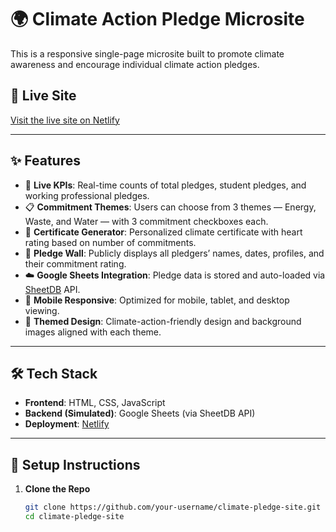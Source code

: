 # 🌍 Climate Action Pledge Microsite

This is a responsive single-page microsite built to promote climate awareness and encourage individual climate action pledges.

## 🔗 Live Site
[Visit the live site on Netlify](https://climate-pledge-site.netlify.app/)  

---

## ✨ Features

- 🎯 **Live KPIs**: Real-time counts of total pledges, student pledges, and working professional pledges.
- 📋 **Commitment Themes**: Users can choose from 3 themes — Energy, Waste, and Water — with 3 commitment checkboxes each.
- 🧾 **Certificate Generator**: Personalized climate certificate with heart rating based on number of commitments.
- 🧱 **Pledge Wall**: Publicly displays all pledgers’ names, dates, profiles, and their commitment rating.
- ☁️ **Google Sheets Integration**: Pledge data is stored and auto-loaded via [SheetDB](https://sheetdb.io/) API.
- 📱 **Mobile Responsive**: Optimized for mobile, tablet, and desktop viewing.
- 🌿 **Themed Design**: Climate-action-friendly design and background images aligned with each theme.

---

## 🛠 Tech Stack

- **Frontend**: HTML, CSS, JavaScript
- **Backend (Simulated)**: Google Sheets (via SheetDB API)
- **Deployment**: [Netlify](https://climate-pledge-site.netlify.app/)

---

## 🚀 Setup Instructions

1. **Clone the Repo**
   ```bash
   git clone https://github.com/your-username/climate-pledge-site.git
   cd climate-pledge-site
